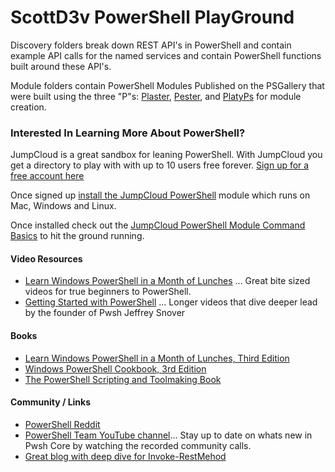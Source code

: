 # ScottD3v PowerShell PlayGround

Discovery folders break down REST API's in PowerShell and contain example API calls for the named services and contain PowerShell functions built around these API's. 


Module folders contain PowerShell Modules Published on the PSGallery that were built using the three "P"s:  [Plaster](https://github.com/PowerShell/Plaster), [Pester](https://github.com/pester/Pester), and [PlatyPs](https://github.com/PowerShell/platyPS) for module creation. 

### Interested In Learning More About PowerShell? 

JumpCloud is a great sandbox for leaning PowerShell. With JumpCloud you get a directory to play with with up to 10 users free forever. [Sign up for a free account here](https://jumpcloud.com/signup?rs=GitHub&cs=Powershell)

Once signed up [install the JumpCloud PowerShell](https://github.com/TheJumpCloud/support/wiki/Installing-the-JumpCloud-PowerShell-Module) module which runs on Mac, Windows and Linux. 

Once installed check out the [JumpCloud PowerShell Module Command Basics](https://github.com/TheJumpCloud/support/wiki/Managing-Users-and-User-Groups#command-basics) to hit the ground running. 

#### Video Resources
- [Learn Windows PowerShell in a Month of Lunches](https://www.youtube.com/playlist?list=PL6D474E721138865A)
... Great bite sized videos for true beginners to PowerShell.
- [Getting Started with PowerShell](https://www.youtube.com/playlist?list=PLsrZV8shpwjMXYBmmGodMMQV86xsSz1si)
... Longer videos that dive deeper lead by the founder of Pwsh Jeffrey Snover

#### Books
- [Learn Windows PowerShell in a Month of Lunches, Third Edition](https://www.manning.com/books/learn-windows-powershell-in-a-month-of-lunches-third-edition)
- [Windows PowerShell Cookbook, 3rd Edition](http://shop.oreilly.com/product/0636920024132.do)
- [The PowerShell Scripting and Toolmaking Book](https://leanpub.com/powershell-scripting-toolmaking)

#### Community / Links
- [PowerShell Reddit](https://www.reddit.com/r/PowerShell/)
- [PowerShell Team YouTube channel](https://www.youtube.com/channel/UCMhQH-yJlr4_XHkwNunfMog)... Stay up to date on whats new in Pwsh Core by watching the recorded community calls.
- [Great blog with deep dive for Invoke-RestMehod](https://get-powershellblog.blogspot.com/)
